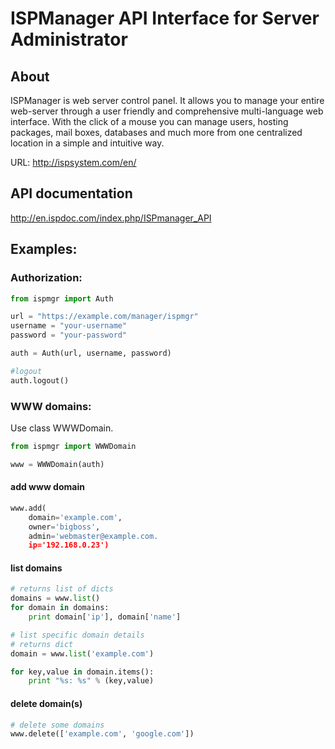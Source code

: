 # ISPManager API Interface for Server Administrator

## About
ISPManager is web server control panel. It allows you to manage your entire web-server through a user friendly and comprehensive multi-language web interface. With the click of a mouse you can manage users, hosting packages, mail boxes, databases and much more from one centralized location in a simple and intuitive way.

URL: http://ispsystem.com/en/

## API documentation
http://en.ispdoc.com/index.php/ISPmanager_API

## Examples:

### Authorization:

```python
from ispmgr import Auth

url = "https://example.com/manager/ispmgr"
username = "your-username"
password = "your-password"

auth = Auth(url, username, password)

#logout
auth.logout()
```

### WWW domains:

Use class WWWDomain.
```python
from ispmgr import WWWDomain

www = WWWDomain(auth)
```

#### add www domain

```python
www.add(
    domain='example.com',
    owner='bigboss',
    admin='webmaster@example.com.
    ip='192.168.0.23')
```

#### list domains
```python
# returns list of dicts
domains = www.list()
for domain in domains:
    print domain['ip'], domain['name']

# list specific domain details
# returns dict
domain = www.list('example.com')

for key,value in domain.items():
    print "%s: %s" % (key,value)
```

#### delete domain(s)
```python
# delete some domains
www.delete(['example.com', 'google.com'])
```
